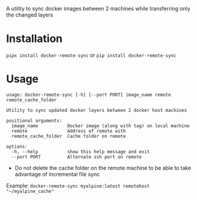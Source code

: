 A utility to sync docker images between 2 machines while transferring only the changed layers

# Installation
`pipx install docker-remote-sync` or `pip install docker-remote-sync`

# Usage
```
usage: docker-remote-sync [-h] [--port PORT] image_name remote remote_cache_folder

Utility to sync updated docker layers between 2 docker host machines

positional arguments:
  image_name           Docker image (along with tag) on local machine
  remote               Address of remote with
  remote_cache_folder  Cache folder on remote

options:
  -h, --help           show this help message and exit
  --port PORT          Alternate ssh port on remote
```

- Do not delete the cache folder on the remote machine to be able to take advantage of incremental file sync

Example:
`docker-remote-sync myalpine:latest remotehost "~/myalpine_cache"`